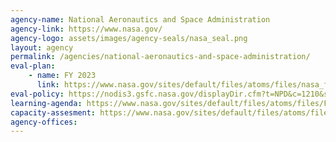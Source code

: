 ```yaml
---
agency-name: National Aeronautics and Space Administration
agency-link: https://www.nasa.gov/
agency-logo: assets/images/agency-seals/nasa_seal.png
layout: agency
permalink: /agencies/national-aeronautics-and-space-administration/
eval-plan:
    - name: FY 2023
      link: https://www.nasa.gov/sites/default/files/atoms/files/nasa_fy_2023_volume_of_integrated_performance.pdf#page=131
eval-policy: https://nodis3.gsfc.nasa.gov/displayDir.cfm?t=NPD&c=1210&s=7
learning-agenda: https://www.nasa.gov/sites/default/files/atoms/files/FY_22_Strategic_Plan.pdf#page=76
capacity-assesment: https://www.nasa.gov/sites/default/files/atoms/files/FY_22_Strategic_Plan.pdf#page=100
agency-offices:
---
```

